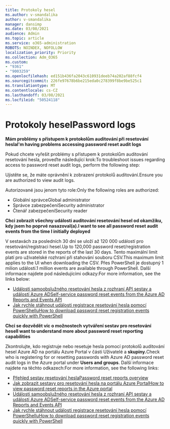 ```yaml
---
title: Protokoly hesel
ms.author: v-smandalika
author: v-smandalika
manager: dansimp
ms.date: 03/08/2021
audience: Admin
ms.topic: article
ms.service: o365-administration
ROBOTS: NOINDEX, NOFOLLOW
localization_priority: Priority
ms.collection: Adm_O365
ms.custom:
- "9361"
- "9003259"
ms.openlocfilehash: ed151b436fa2043c610931deeb74a202af88fcf4
ms.sourcegitcommit: 226fe97678b6be215eda0c278399f8be9be525c1
ms.translationtype: MT
ms.contentlocale: cs-CZ
ms.lasthandoff: 03/08/2021
ms.locfileid: "50524118"
---
```

# <a name="password-logs"></a><span data-ttu-id="6846c-102">Protokoly hesel</span><span class="sxs-lookup"><span data-stu-id="6846c-102">Password logs</span></span>

<span data-ttu-id="6846c-103">**Mám problémy s přístupem k protokolům auditování při resetování hesla**</span><span class="sxs-lookup"><span data-stu-id="6846c-103">**I'm having problems accessing password reset audit logs**</span></span>

<span data-ttu-id="6846c-104">Pokud chcete vyřešit problémy s přístupem k protokolům auditování resetování hesla, proveďte následující krok:</span><span class="sxs-lookup"><span data-stu-id="6846c-104">To troubleshoot issues regarding access to password reset audit logs, perform the following step:</span></span>

<span data-ttu-id="6846c-105">Ujistěte se, že máte oprávnění k zobrazení protokolů auditování.</span><span class="sxs-lookup"><span data-stu-id="6846c-105">Ensure you are authorized to view audit logs.</span></span> 

<span data-ttu-id="6846c-106">Autorizované jsou jenom tyto role:</span><span class="sxs-lookup"><span data-stu-id="6846c-106">Only the following roles are authorized:</span></span>
 - <span data-ttu-id="6846c-107">Globální správce</span><span class="sxs-lookup"><span data-stu-id="6846c-107">Global administrator</span></span>
 - <span data-ttu-id="6846c-108">Správce zabezpečení</span><span class="sxs-lookup"><span data-stu-id="6846c-108">Security administrator</span></span>
 - <span data-ttu-id="6846c-109">Čtenář zabezpečení</span><span class="sxs-lookup"><span data-stu-id="6846c-109">Security reader</span></span>

<span data-ttu-id="6846c-110">**Chci zobrazit všechny události auditování resetování hesel od okamžiku, kdy jsem ho poprvé nasazoval(a).**</span><span class="sxs-lookup"><span data-stu-id="6846c-110">**I want to see all password reset audit events from the time I initially deployed**</span></span>

<span data-ttu-id="6846c-111">V sestavách za posledních 30 dní se uloží až 120 000 událostí pro resetování/registraci hesel.</span><span class="sxs-lookup"><span data-stu-id="6846c-111">Up to 120,000 password reset/registration events are stored in the reports of the last 30 days.</span></span> <span data-ttu-id="6846c-112">Tento maximální limit platí pro uživatelské rozhraní při stahování souboru CSV.</span><span class="sxs-lookup"><span data-stu-id="6846c-112">This maximum limit applies to the UI when downloading the CSV.</span></span> <span data-ttu-id="6846c-113">Přes PowerShell je dostupný 1 milion událostí.</span><span class="sxs-lookup"><span data-stu-id="6846c-113">1 million events are available through PowerShell.</span></span>
<span data-ttu-id="6846c-114">Další informace najdete pod následujícími odkazy:</span><span class="sxs-lookup"><span data-stu-id="6846c-114">For more information, see the links below:</span></span>

- [<span data-ttu-id="6846c-115">Události samoobslužného resetování hesla z rozhraní API sestav a událostí Azure AD</span><span class="sxs-lookup"><span data-stu-id="6846c-115">Self-service password reset events from the Azure AD Reports and Events API</span></span>](https://docs.microsoft.com/azure/active-directory/authentication/howto-sspr-reporting)
- [<span data-ttu-id="6846c-116">Jak rychle stáhnout události registrace resetování hesla pomocí PowerShellu</span><span class="sxs-lookup"><span data-stu-id="6846c-116">How to download password reset registration events quickly with PowerShell</span></span>](https://docs.microsoft.com/azure/active-directory/authentication/howto-sspr-reporting)

<span data-ttu-id="6846c-117">**Chci se dozvědět víc o možnostech vytváření sestav pro resetování hesel**</span><span class="sxs-lookup"><span data-stu-id="6846c-117">**I want to understand more about password reset reporting capabilities**</span></span>

<span data-ttu-id="6846c-118">Zkontrolujte, kdo registruje nebo resetuje hesla pomocí protokolů auditování hesel Azure AD na portálu Azure Portal v části Uživatelé a **skupiny.**</span><span class="sxs-lookup"><span data-stu-id="6846c-118">Check who is registering for or resetting passwords with Azure AD password reset audit logs in the Azure portal under **Users and groups**.</span></span>
<span data-ttu-id="6846c-119">Další informace najdete na těchto odkazech:</span><span class="sxs-lookup"><span data-stu-id="6846c-119">For more information, see the following links:</span></span>

- [<span data-ttu-id="6846c-120">Přehled sestav resetování hesla</span><span class="sxs-lookup"><span data-stu-id="6846c-120">Password reset reports overview</span></span>](https://docs.microsoft.com/azure/active-directory/authentication/howto-sspr-reporting)
- [<span data-ttu-id="6846c-121">Jak zobrazit sestavy pro resetování hesla na portálu Azure Portal</span><span class="sxs-lookup"><span data-stu-id="6846c-121">How to view password reset reports in the Azure portal</span></span>](https://docs.microsoft.com/azure/active-directory/authentication/howto-sspr-reporting)
- [<span data-ttu-id="6846c-122">Události samoobslužného resetování hesla z rozhraní API sestav a událostí Azure AD</span><span class="sxs-lookup"><span data-stu-id="6846c-122">Self-service password reset events from the Azure AD Reports and Events API</span></span>](https://docs.microsoft.com/azure/active-directory/authentication/howto-sspr-reporting)
- [<span data-ttu-id="6846c-123">Jak rychle stáhnout události registrace resetování hesla pomocí PowerShellu</span><span class="sxs-lookup"><span data-stu-id="6846c-123">How to download password reset registration events quickly with PowerShell</span></span>](https://docs.microsoft.com/azure/active-directory/authentication/howto-sspr-reporting)


